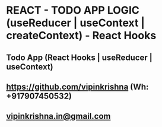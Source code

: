 # REACT - TODO APP LOGIC (useReducer | useContext | createContext) - React Hooks

## Todo App (React Hooks | useReducer | useContext)

## https://github.com/vipinkrishna (Wh: +917907450532)
## vipinkrishna.in@gmail.com

